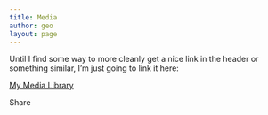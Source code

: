 ```yaml
---
title: Media
author: geo
layout: page
---
```

Until I find some way to more cleanly get a nice link in the header or something similar, I&#8217;m just going to link it here:

<a href="http://geo.trippy.org/media/" title="My Media Library" target="_blank">My Media Library</a>

<div class="addtoany_share_save_container addtoany_content_bottom">
  <div class="a2a_kit a2a_kit_size_32 a2a_target addtoany_list" id="wpa2a_245">
    <a class="a2a_button_tumblr" href="http://www.addtoany.com/add_to/tumblr?linkurl=http%3A%2F%2Fgeo.trippy.org%2Fmedia%2F&linkname=Media" title="Tumblr" rel="nofollow" target="_blank"></a><a class="a2a_button_twitter_tweet addtoany_special_service" data-count="none" data-url="http://geo.trippy.org/media/" data-text="Media"></a><a class="a2a_button_google_plusone addtoany_special_service" data-annotation="none" data-href="http://geo.trippy.org/media/"></a><a class="a2a_button_google_plus" href="http://www.addtoany.com/add_to/google_plus?linkurl=http%3A%2F%2Fgeo.trippy.org%2Fmedia%2F&linkname=Media" title="Google+" rel="nofollow" target="_blank"></a><a class="a2a_dd addtoany_share_save" href="http://www.addtoany.com/share_save"><img src="http://geo.trippy.org/wp-content/plugins/add-to-any/share_save_120_16.png" width="120" height="16" alt="Share" /></a>
  </div>
</div>
